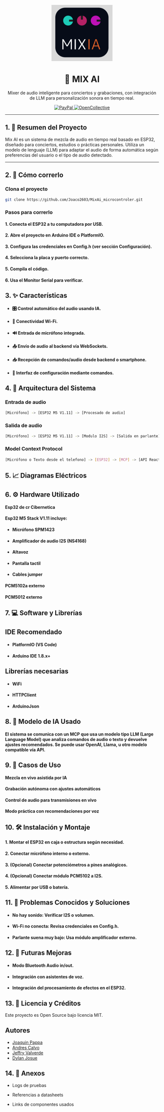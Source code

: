 <p align="center">
  <img src="./assets/image.png" width="200" alt="Mix AI Logo" />
</p>

<h1 align="center">🚀 MIX AI</h1>

<p align="center">
  Mixer de audio inteligente para conciertos y grabaciones, con integración de LLM para personalización sonora en tiempo real.
</p>

<p align="center">
  <a href="https://paypal.me/kamilmysliwiec" target="_blank">
    <img src="https://img.shields.io/badge/Donate-PayPal-ff3f59.svg" alt="PayPal"/>
  </a>
  <a href="#" target="_blank">
    <img src="https://img.shields.io/badge/Support%20us-Open%20Collective-41B883.svg" alt="OpenCollective"/>
  </a>
</p>

---

## 1. 📄 Resumen del Proyecto

Mix AI es un sistema de mezcla de audio en tiempo real basado en ESP32, diseñado para conciertos, estudios o prácticas personales. Utiliza un modelo de lenguaje (LLM) para adaptar el audio de forma automática según preferencias del usuario o el tipo de audio detectado.

---

## 2. 🧪 Cómo correrlo

### Clona el proyecto

```bash
git clone https://github.com/Joaco2603/MixAi_microcontroler.git
```

### Pasos para correrlo 


#### 1. Conecta el ESP32 a tu computadora por USB.

#### 2. Abre el proyecto en Arduino IDE o PlatformIO.

#### 3. Configura las credenciales en Config.h (ver sección Configuración).

#### 4. Selecciona la placa y puerto correcto.

#### 5. Compila el código.

#### 6. Usa el Monitor Serial para verificar.



## 3. ✨ Características
- #### 🎛️ Control automático del audio usando IA.

- #### 📶 Conectividad Wi-Fi.

- #### 🔊 Entrada de micrófono integrada.

- #### 📤 Envío de audio al backend vía WebSockets.

- #### 📥 Recepción de comandos/audio desde backend o smartphone.

- #### 🎨 Interfaz de configuración mediante comandos.


## 4. 🧠 Arquitectura del Sistema

### Entrada de audio

```bash
[Micrófono] -> [ESP32 M5 V1.11] -> [Procesado de audio]
```

### Salida de audio

```bash
[Micrófono] -> [ESP32 M5 V1.11] -> [Modulo I2S] -> [Salida en parlante]
```

### Model Context Protocol

```bash
[Micrófono o Texto desde el telefono] -> [ESP32] -> [MCP] -> [API Reactiva] -> [Modificación del audio en el ESP32 M5]
```


## 5. 📈 Diagramas Eléctricos


## 6. ⚙️ Hardware Utilizado

 #### Esp32 de cr Cibernetica
 #### Esp32 M5 Stack V1.11 incluye:
- #### Micrófono SPM1423
- #### Amplificador de audio I2S (NS4168)
- #### Altavoz
- #### Pantalla tactil
- #### Cables jumper
#### PCM5102a externo
#### PCM5012 externo

## 7. 💻 Software y Librerías

## IDE Recomendado
- #### PlatformIO (VS Code)
- #### Arduino IDE 1.8.x+


## Librerías necesarias
- #### WiFi

- #### HTTPClient

- #### ArduinoJson

## 8. 🤖 Modelo de IA Usado

#### El sistema se comunica con un MCP que usa un modelo tipo LLM (Large Language Model) que analiza comandos de audio o texto y devuelve ajustes recomendados. Se puede usar OpenAI, Llama, u otro modelo compatible vía API.

## 9. 📌 Casos de Uso

#### Mezcla en vivo asistida por IA
#### Grabación autónoma con ajustes automáticos
#### Control de audio para transmisiones en vivo
#### Modo práctica con recomendaciones por voz

## 10. 🛠️ Instalación y Montaje

#### 1. Montar el ESP32 en caja o estructura según necesidad.

#### 2. Conectar micrófono interno o externo.

#### 3. (Opcional) Conectar potenciómetros a pines analógicos.

#### 4. (Opcional) Conectar módulo PCM5102 a I2S.

#### 5. Alimentar por USB o batería.

## 11. 🐛 Problemas Conocidos y Soluciones

- #### No hay sonido: Verificar I2S o volumen.

- #### Wi-Fi no conecta: Revisa credenciales en Config.h.

- #### Parlante suena muy bajo: Usa módulo amplificador externo.

## 12. 🔮 Futuras Mejoras

- #### Modo Bluetooth Audio in/out.

- #### Integración con asistentes de voz.

- #### Integración del procesamiento de efectos en el ESP32.

## 13. 📜 Licencia y Créditos

Este proyecto es Open Source bajo licencia MIT.

## Autores

- [Joaquin Pappa](https://github.com/Joaco2603)
- [Andres Calvo](https://github.com/AndresACV)
- [Jeffry Valverde](https://github.com/JeffryVF)
- [Dylan Josue](https://github.com/Djch18)

## 14. 📎 Anexos
- Logs de pruebas

- Referencias a datasheets

- Links de componentes usados

